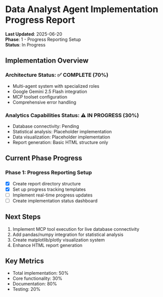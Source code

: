 # Data Analyst Agent Implementation Progress Report

**Last Updated**: 2025-06-20  
**Phase**: 1 - Progress Reporting Setup  
**Status**: In Progress

## Implementation Overview

### Architecture Status: ✅ COMPLETE (70%)
- Multi-agent system with specialized roles
- Google Gemini 2.5 Flash integration
- MCP toolset configuration
- Comprehensive error handling

### Analytics Capabilities Status: ⚠️ IN PROGRESS (30%)
- Database connectivity: Pending
- Statistical analysis: Placeholder implementation
- Data visualization: Placeholder implementation
- Report generation: Basic HTML structure only

## Current Phase Progress

### Phase 1: Progress Reporting Setup
- [x] Create report directory structure
- [x] Set up progress tracking templates
- [ ] Implement real-time progress updates
- [ ] Create implementation status dashboard

## Next Steps
1. Implement MCP tool execution for live database connectivity
2. Add pandas/numpy integration for statistical analysis
3. Create matplotlib/plotly visualization system
4. Enhance HTML report generation

## Key Metrics
- Total implementation: 50%
- Core functionality: 30%
- Documentation: 80%
- Testing: 20%